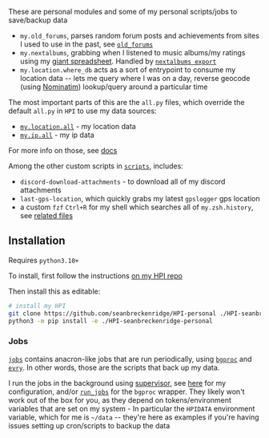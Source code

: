 These are personal modules and some of my personal scripts/jobs to save/backup data

- `my.old_forums`, parses random forum posts and achievements from sites I used to use in the past, see [`old_forums`](https://github.com/seanbreckenridge/old_forums)
- `my.nextalbums`, grabbing when I listened to music albums/my ratings using my [giant spreadsheet](https://sean.fish/s/albums). Handled by [`nextalbums export`](https://github.com/seanbreckenridge/albums)
- `my.location.where_db` acts as a sort of entrypoint to consume my location data -- lets me query where I was on a day, reverse geocode (using [Nominatim](https://nominatim.openstreetmap.org/ui/about.html)) lookup/query around a particular time

The most important parts of this are the `all.py` files, which override the default `all.py` in `HPI` to use my data sources:

- [`my.location.all`](./my/location/all.py) - my location data
- [`my.ip.all`](./my/ip/all.py) - my ip data

For more info on those, see [docs](https://github.com/karlicoss/HPI/blob/master/doc/MODULE_DESIGN.org#allpy)

Among the other custom scripts in [`scripts`](./scripts), includes:

- `discord-download-attachments` - to download all of my discord attachments
- `last-gps-location`, which quickly grabs my latest `gpslogger` gps location
- a custom `fzf` `Ctrl+R` for my shell which searches all of `my.zsh.history`, see [related files](https://github.com/seanbreckenridge/HPI-personal/commit/4bba567a03e7c8610e7ed17a9fb4ce8db0a2faad)

## Installation

Requires `python3.10+`

To install, first follow the instructions [on my HPI repo](https://github.com/seanbreckenridge/HPI#install)

Then install this as editable:

```bash
# install my HPI
git clone https://github.com/seanbreckenridge/HPI-personal ./HPI-seanbreckenridge-personal
python3 -m pip install -e ./HPI-seanbreckenridge-personal
```

### Jobs

[`jobs`](./jobs) contains anacron-like jobs that are run periodically, using [`bgproc`](https://github.com/seanbreckenridge/bgproc) and [`evry`](https://github.com/seanbreckenridge/evry). In other words, those are the scripts that back up my data.

I run the jobs in the background using [supervisor](https://github.com/Supervisor/supervisor), see [here](https://github.com/seanbreckenridge/dotfiles/tree/master/.local/scripts/supervisor) for my configuration, and/or [`run_jobs`](https://github.com/seanbreckenridge/dotfiles/blob/master/.local/scripts/supervisor/run_jobs) for the `bgproc` wrapper. They likely won't work out of the box for you, as they depend on tokens/environment variables that are set on my system - In particular the `HPIDATA` environment variable, which for me is `~/data` -- they're here as examples if you're having issues setting up cron/scripts to backup the data
